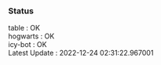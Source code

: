 ### Status


table : OK  
hogwarts : OK  
icy-bot : OK  
Latest Update : 2022-12-24 02:31:22.967001
